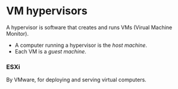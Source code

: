 # VM hypervisors
A hypervisor is software that creates and runs VMs (Virual Machine Monitor). 
- A computer running a hypervisor is the *host machine*. 
- Each VM is a *guest machine*. 

### ESXi 
By VMware, for deploying and serving virtual computers. 
